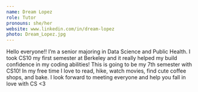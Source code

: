 ```yaml
---
name: Dream Lopez
role: Tutor
pronouns: she/her
website: www.linkedin.com/in/dream-lopez
photo: Dream_Lopez.jpg
---
```

Hello everyone!! I’m a senior majoring in Data Science and Public Health. I took CS10 my first semester at Berkeley and it really helped my build confidence in my coding abilities! This is going to be my 7th semester with CS10! In my free time I love to read, hike, watch movies, find cute coffee shops, and bake. I look forward to meeting everyone and help you fall in love with CS <3
